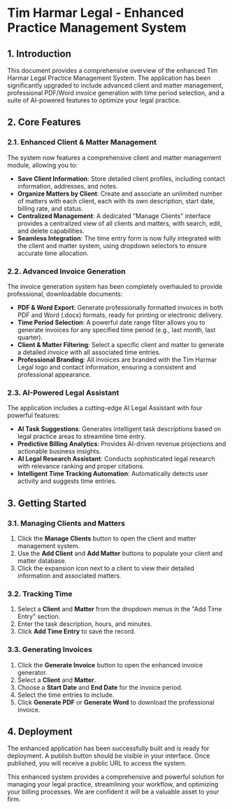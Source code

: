 # Tim Harmar Legal - Enhanced Practice Management System

## 1. Introduction

This document provides a comprehensive overview of the enhanced Tim Harmar Legal Practice Management System. The application has been significantly upgraded to include advanced client and matter management, professional PDF/Word invoice generation with time period selection, and a suite of AI-powered features to optimize your legal practice.

## 2. Core Features

### 2.1. Enhanced Client & Matter Management

The system now features a comprehensive client and matter management module, allowing you to:

- **Save Client Information**: Store detailed client profiles, including contact information, addresses, and notes.
- **Organize Matters by Client**: Create and associate an unlimited number of matters with each client, each with its own description, start date, billing rate, and status.
- **Centralized Management**: A dedicated "Manage Clients" interface provides a centralized view of all clients and matters, with search, edit, and delete capabilities.
- **Seamless Integration**: The time entry form is now fully integrated with the client and matter system, using dropdown selectors to ensure accurate time allocation.

### 2.2. Advanced Invoice Generation

The invoice generation system has been completely overhauled to provide professional, downloadable documents:

- **PDF & Word Export**: Generate professionally formatted invoices in both PDF and Word (.docx) formats, ready for printing or electronic delivery.
- **Time Period Selection**: A powerful date range filter allows you to generate invoices for any specified time period (e.g., last month, last quarter).
- **Client & Matter Filtering**: Select a specific client and matter to generate a detailed invoice with all associated time entries.
- **Professional Branding**: All invoices are branded with the Tim Harmar Legal logo and contact information, ensuring a consistent and professional appearance.

### 2.3. AI-Powered Legal Assistant

The application includes a cutting-edge AI Legal Assistant with four powerful features:

- **AI Task Suggestions**: Generates intelligent task descriptions based on legal practice areas to streamline time entry.
- **Predictive Billing Analytics**: Provides AI-driven revenue projections and actionable business insights.
- **AI Legal Research Assistant**: Conducts sophisticated legal research with relevance ranking and proper citations.
- **Intelligent Time Tracking Automation**: Automatically detects user activity and suggests time entries.

## 3. Getting Started

### 3.1. Managing Clients and Matters

1.  Click the **Manage Clients** button to open the client and matter management system.
2.  Use the **Add Client** and **Add Matter** buttons to populate your client and matter database.
3.  Click the expansion icon next to a client to view their detailed information and associated matters.

### 3.2. Tracking Time

1.  Select a **Client** and **Matter** from the dropdown menus in the "Add Time Entry" section.
2.  Enter the task description, hours, and minutes.
3.  Click **Add Time Entry** to save the record.

### 3.3. Generating Invoices

1.  Click the **Generate Invoice** button to open the enhanced invoice generator.
2.  Select a **Client** and **Matter**.
3.  Choose a **Start Date** and **End Date** for the invoice period.
4.  Select the time entries to include.
5.  Click **Generate PDF** or **Generate Word** to download the professional invoice.

## 4. Deployment

The enhanced application has been successfully built and is ready for deployment. A publish button should be visible in your interface. Once published, you will receive a public URL to access the system.

This enhanced system provides a comprehensive and powerful solution for managing your legal practice, streamlining your workflow, and optimizing your billing processes. We are confident it will be a valuable asset to your firm.
